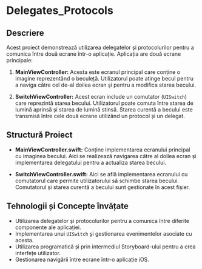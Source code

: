 # Delegates_Protocols

## Descriere

Acest proiect demonstrează utilizarea delegatelor și protocolurilor pentru a comunica între două ecrane într-o aplicație. Aplicația are două ecrane principale:

1. **MainViewController:** Acesta este ecranul principal care conține o imagine reprezentând o beculeță. Utilizatorul poate atinge becul pentru a naviga către cel de-al doilea ecran și pentru a modifica starea becului.

2. **SwitchViewController:** Acest ecran include un comutator (`UISwitch`) care reprezintă starea becului. Utilizatorul poate comuta între starea de lumină aprinsă și starea de lumină stinsă. Starea curentă a becului este transmisă între cele două ecrane utilizând un protocol și un delegat.

## Structură Proiect

- **MainViewController.swift:** Conține implementarea ecranului principal cu imaginea becului. Aici se realizează navigarea către al doilea ecran și implementarea delegatului pentru a actualiza starea becului.

- **SwitchViewController.swift:** Aici se află implementarea ecranului cu comutatorul care permite utilizatorului să schimbe starea becului. Comutatorul și starea curentă a becului sunt gestionate în acest fișier.

## Tehnologii și Concepte învățate

- Utilizarea delegatelor și protocolurilor pentru a comunica între diferite componente ale aplicației.
- Implementarea unui `UISwitch` și gestionarea evenimentelor asociate cu acesta.
- Utilizarea programatică și prin intermediul Storyboard-ului pentru a crea interfețe utilizator.
- Gestionarea navigării între ecrane într-o aplicație iOS.

